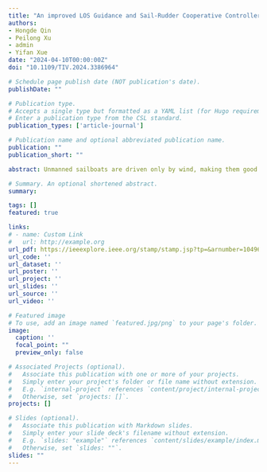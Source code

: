 ```yaml
---
title: "An improved LOS Guidance and Sail-Rudder Cooperative Controller for the Path Tracking of Unmanned Sailboats"
authors:
- Hongde Qin
- Peilong Xu
- admin
- Yifan Xue
date: "2024-04-10T00:00:00Z"
doi: "10.1109/TIV.2024.3386964"

# Schedule page publish date (NOT publication's date).
publishDate: ""

# Publication type.
# Accepts a single type but formatted as a YAML list (for Hugo requirements).
# Enter a publication type from the CSL standard.
publication_types: ['article-journal']

# Publication name and optional abbreviated publication name.
publication: ""
publication_short: ""

abstract: Unmanned sailboats are driven only by wind, making them good platforms for the synchronous observation of air-sea interfaces over a large range. Compared with traditional unmanned ships, the unmanned sailboat involves simultaneous sail and rudder control for path tracking in unpredictable marine environments. The system is characterized by strong coupling and nonlinearity, creating challenges for the design of controllers. This paper combines line-of-sight (LOS) guidance with the introduction of a sideslip angle observer and model predictive control. A high-precision path tracking strategy suitable for cooperative sail and rudder control for unmanned sailboats is proposed. First, considering the lateral error easily caused by the large sideslip angle of sailboats, a full-path fixed-time guidance strategy with double fixed-time sideslip angle observers (DFSO) is proposed. Second, different from the previous strategy of decoupling the sail and rudder to control the speed and heading, the proposed cooperative control framework uses Lyapunov-based model predictive control (LMPC). The sailing speed and heading angle are both accounted for in the objective function, and the stability is verified by Lyapunov theory. Finally, the feasibility and superiority of this proposed method are confirmed by numerical simulation experiments involving the path tracking of a four degree of freedom sailboat model integrated with wind and waves in an ocean environment. IEEE

# Summary. An optional shortened abstract.
summary: 

tags: []
featured: true

links:
# - name: Custom Link
#   url: http://example.org
url_pdf: https://ieeexplore.ieee.org/stamp/stamp.jsp?tp=&arnumber=10496218
url_code: ''
url_dataset: ''
url_poster: ''
url_project: ''
url_slides: ''
url_source: ''
url_video: ''

# Featured image
# To use, add an image named `featured.jpg/png` to your page's folder. 
image:
  caption: ''
  focal_point: ""
  preview_only: false

# Associated Projects (optional).
#   Associate this publication with one or more of your projects.
#   Simply enter your project's folder or file name without extension.
#   E.g. `internal-project` references `content/project/internal-project/index.md`.
#   Otherwise, set `projects: []`.
projects: []

# Slides (optional).
#   Associate this publication with Markdown slides.
#   Simply enter your slide deck's filename without extension.
#   E.g. `slides: "example"` references `content/slides/example/index.md`.
#   Otherwise, set `slides: ""`.
slides: ""
---
```


<!-- {{% callout note %}}
Create your slides in Markdown - click the *Slides* button to check out the example.
{{% /callout %}}

Add the publication's **full text** or **supplementary notes** here. You can use rich formatting such as including [code, math, and images](https://docs.hugoblox.com/content/writing-markdown-latex/). -->
